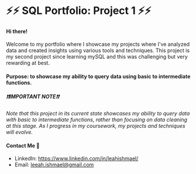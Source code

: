# ⚡️⚡️ SQL Portfolio: Project 1 ⚡️⚡️

#### Hi there! 
Welcome to my portfolio where I showcase my projects where I've analyzed data and created insights using various tools and techniques. 
This project is my second project since learning mySQL and this was challenging but very rewarding at best. 

#### Purpose: to showcase my ability to query data using basic to intermediate functions.  

##### ❗❗IMPORTANT NOTE❗❗
_Note that this project in its current state showcases my ability to query data with basic to intermediate functions, rather than focusing on data cleaning at this stage. As I progress in my coursework, my projects and techniques will evolve._ 

#### Contact Me 📧
- LinkedIn: https://www.linkedin.com/in/leahishmael/
- Email: leeah.ishmael@gmail.com
